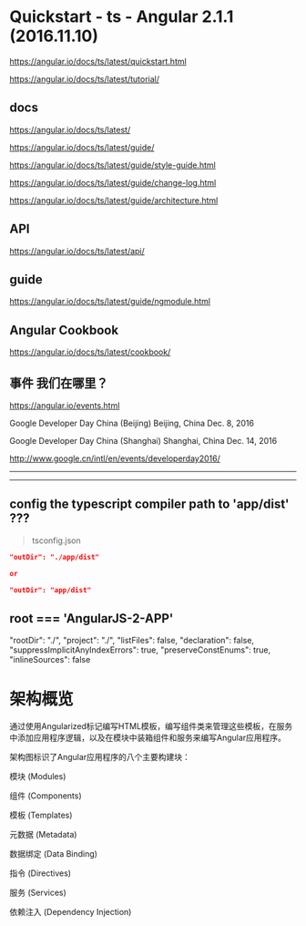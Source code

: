 # Quickstart - ts - Angular 2.1.1 (2016.11.10)

https://angular.io/docs/ts/latest/quickstart.html

https://angular.io/docs/ts/latest/tutorial/


## docs

https://angular.io/docs/ts/latest/

https://angular.io/docs/ts/latest/guide/

https://angular.io/docs/ts/latest/guide/style-guide.html

https://angular.io/docs/ts/latest/guide/change-log.html

https://angular.io/docs/ts/latest/guide/architecture.html

## API

https://angular.io/docs/ts/latest/api/


## guide

https://angular.io/docs/ts/latest/guide/ngmodule.html

## Angular Cookbook

https://angular.io/docs/ts/latest/cookbook/


## 事件 我们在哪里？

https://angular.io/events.html

Google Developer Day China (Beijing)    Beijing, China  Dec. 8, 2016

Google Developer Day China (Shanghai)   Shanghai, China Dec. 14, 2016


http://www.google.cn/intl/en/events/developerday2016/


**********************************************************************************************************
**********************************************************************************************************

## config the typescript compiler path to 'app/dist' ???

> tsconfig.json

```json
"outDir": "./app/dist"

or

"outDir": "app/dist"

``` 
> 

## root === 'AngularJS-2-APP'


"rootDir": "./",
"project": "./",
"listFiles": false,
"declaration": false,
"suppressImplicitAnyIndexErrors": true,
"preserveConstEnums": true,
"inlineSources": false


# 架构概览

通过使用Angularized标记编写HTML模板，编写组件类来管理这些模板，在服务中添加应用程序逻辑，以及在模块中装箱组件和服务来编写Angular应用程序。

架构图标识了Angular应用程序的八个主要构建块：

模块 (Modules)

组件 (Components)

模板 (Templates)

元数据 (Metadata)

数据绑定 (Data Binding)

指令 (Directives)

服务 (Services)

依赖注入 (Dependency Injection)























